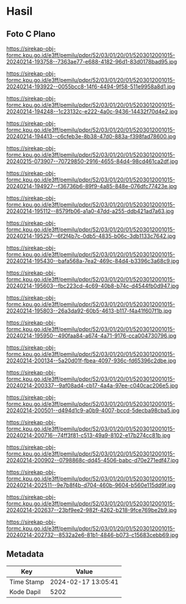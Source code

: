 # Hasil

## Foto C Plano

https://sirekap-obj-formc.kpu.go.id/e3ff/pemilu/pdpr/52/03/01/20/01/5203012001015-20240214-193758--7363ae77-e688-4182-96d1-83d0178bad95.jpg

https://sirekap-obj-formc.kpu.go.id/e3ff/pemilu/pdpr/52/03/01/20/01/5203012001015-20240214-193922--0055bcc8-14f6-4494-9f58-511e9958a8d1.jpg

https://sirekap-obj-formc.kpu.go.id/e3ff/pemilu/pdpr/52/03/01/20/01/5203012001015-20240214-194248--1c23132c-e222-4a0c-9436-14432f70d4e2.jpg

https://sirekap-obj-formc.kpu.go.id/e3ff/pemilu/pdpr/52/03/01/20/01/5203012001015-20240214-194413--c6cfeb3e-8b38-47d0-883a-f398fad78600.jpg

https://sirekap-obj-formc.kpu.go.id/e3ff/pemilu/pdpr/52/03/01/20/01/5203012001015-20240215-073907--70729850-2916-4655-84d4-98cd461ca2df.jpg

https://sirekap-obj-formc.kpu.go.id/e3ff/pemilu/pdpr/52/03/01/20/01/5203012001015-20240214-194927--f36736b6-89f9-4a85-848e-076dfc77423e.jpg

https://sirekap-obj-formc.kpu.go.id/e3ff/pemilu/pdpr/52/03/01/20/01/5203012001015-20240214-195112--8579fb06-a1a0-47dd-a255-ddb421ad7a63.jpg

https://sirekap-obj-formc.kpu.go.id/e3ff/pemilu/pdpr/52/03/01/20/01/5203012001015-20240214-195257--6f2f4b7c-0db5-4835-b06c-3db1133c7642.jpg

https://sirekap-obj-formc.kpu.go.id/e3ff/pemilu/pdpr/52/03/01/20/01/5203012001015-20240214-195430--bafa568a-7ea2-469c-84d4-b3396c3a68c9.jpg

https://sirekap-obj-formc.kpu.go.id/e3ff/pemilu/pdpr/52/03/01/20/01/5203012001015-20240214-195603--fbc223cd-4c69-40b8-b74c-d4544fb0d947.jpg

https://sirekap-obj-formc.kpu.go.id/e3ff/pemilu/pdpr/52/03/01/20/01/5203012001015-20240214-195803--26a3da92-60b5-4613-b117-f4a41f607f1b.jpg

https://sirekap-obj-formc.kpu.go.id/e3ff/pemilu/pdpr/52/03/01/20/01/5203012001015-20240214-195950--490faa84-a674-4a71-9176-cca004730796.jpg

https://sirekap-obj-formc.kpu.go.id/e3ff/pemilu/pdpr/52/03/01/20/01/5203012001015-20240214-200134--5a20d01f-fbea-4097-936c-fd65396c2dbe.jpg

https://sirekap-obj-formc.kpu.go.id/e3ff/pemilu/pdpr/52/03/01/20/01/5203012001015-20240214-200337--9af08ad4-cb17-4a4a-97ee-c040cac206e5.jpg

https://sirekap-obj-formc.kpu.go.id/e3ff/pemilu/pdpr/52/03/01/20/01/5203012001015-20240214-200501--d494d1c9-a0b9-4007-bccd-5decba98cba5.jpg

https://sirekap-obj-formc.kpu.go.id/e3ff/pemilu/pdpr/52/03/01/20/01/5203012001015-20240214-200716--74ff3f81-c513-49a9-8102-e17b274cc81b.jpg

https://sirekap-obj-formc.kpu.go.id/e3ff/pemilu/pdpr/52/03/01/20/01/5203012001015-20240214-200902--0798868c-dd45-4506-babc-d70e271edf47.jpg

https://sirekap-obj-formc.kpu.go.id/e3ff/pemilu/pdpr/52/03/01/20/01/5203012001015-20240214-202511--9e7b8f4b-d704-460b-9604-b560e115dd9f.jpg

https://sirekap-obj-formc.kpu.go.id/e3ff/pemilu/pdpr/52/03/01/20/01/5203012001015-20240214-202637--23bf9ee2-982f-4262-b218-9fce769be2b9.jpg

https://sirekap-obj-formc.kpu.go.id/e3ff/pemilu/pdpr/52/03/01/20/01/5203012001015-20240214-202732--8532a2e6-81b1-4846-b073-c15683cebb69.jpg


## Metadata

| Key        | Value               |
| ---------- | ------------------- |
| Time Stamp | 2024-02-17 13:05:41 |
| Kode Dapil | 5202                |



